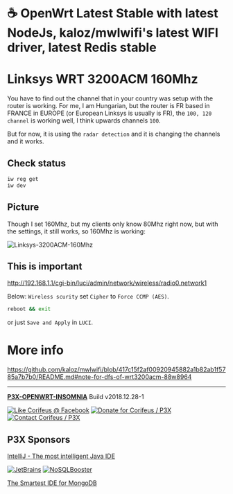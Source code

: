 [//]: #@corifeus-header

# ☕ OpenWrt Latest Stable with latest NodeJs, kaloz/mwlwifi's latest WIFI driver, latest Redis stable

                        
[//]: #@corifeus-header:end

# Linksys WRT 3200ACM 160Mhz

You have to find out the channel that in your country was setup with the router is working.
For me, I am Hungarian, but the router is FR based in FRANCE in EUROPE (or European Linksys is usually is FR), the ```100, 120 channel``` is working well, I think upwards channels ```100```.

But for now, it is using the ```radar detection``` and it is changing the channels and it works.

## Check status

```bash
iw reg get
iw dev
```

## Picture

Though I set 160Mhz, but my clients only know 80Mhz right now, but with the settings, it still works, so 160Mhz is working:

![Linksys-3200ACM-160Mhz](https://cdn.corifeus.com/git/openwrt-insomnia/artifacts/images/Linksys-3200ACM-160Mhz.png "Linksys-3200ACM-160Mhz") 

## This is important

http://192.168.1.1/cgi-bin/luci/admin/network/wireless/radio0.network1

Below:
```Wireless scurity``` set ```Cipher``` to ```Force CCMP (AES)```.

```bash
reboot && exit
```
or just ```Save and Apply``` in ```LUCI```.

# More info

https://github.com/kaloz/mwlwifi/blob/417c15f2af00920945882a1b82ab1f5785a7b7b0/README.md#note-for-dfs-of-wrt3200acm-88w8964

[//]: #@corifeus-footer

---

[**P3X-OPENWRT-INSOMNIA**](https://pages.corifeus.com/openwrt-insomnia) Build v2018.12.28-1 

[![Like Corifeus @ Facebook](https://img.shields.io/badge/LIKE-Corifeus-3b5998.svg)](https://www.facebook.com/corifeus.software) [![Donate for Corifeus / P3X](https://img.shields.io/badge/Donate-Corifeus-003087.svg)](https://www.paypal.com/cgi-bin/webscr?cmd=_s-xclick&hosted_button_id=QZVM4V6HVZJW6)  [![Contact Corifeus / P3X](https://img.shields.io/badge/Contact-P3X-ff9900.svg)](https://www.patrikx3.com/en/front/contact) 


## P3X Sponsors

[IntelliJ - The most intelligent Java IDE](https://www.jetbrains.com)
  
[![JetBrains](https://cdn.corifeus.com/assets/svg/jetbrains-logo.svg)](https://www.jetbrains.com/) [![NoSQLBooster](https://cdn.corifeus.com/assets/png/nosqlbooster-70x70.png)](https://www.nosqlbooster.com/)

[The Smartest IDE for MongoDB](https://www.nosqlbooster.com)
  
  
 

[//]: #@corifeus-footer:end